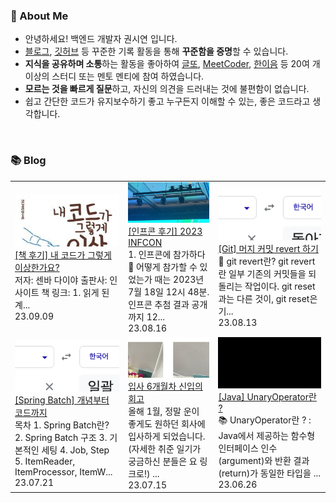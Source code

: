 ### 🚀 About Me

- 안녕하세요! 백엔드 개발자 권시연 입니다.
- [블로그](https://yeonyeon.tistory.com/), [깃허브](https://github.com/yeon-06) 등 꾸준한 기록 활동을 통해 **꾸준함을 증명**할 수 있습니다.
- **지식을 공유하며 소통**하는 활동을 좋아하여 [글또](https://www.notion.so/ac5b18a482fb4df497d4e8257ad4d516), [MeetCoder](https://github.com/Meet-Coder-Study/posting-review), [한이음](https://www.hanium.or.kr/portal/index.do) 등 20여 개 이상의 스터디 또는 멘토 멘티에 참여 하였습니다.
- **모르는 것을 빠르게 질문**하고, 자신의 의견을 드러내는 것에 불편함이 없습니다.
- 쉽고 간단한 코드가 유지보수하기 좋고 누구든지 이해할 수 있는, 좋은 코드라고 생각합니다.

<br/>

### 📚 Blog
<table><tbody><tr>
<td>
    <a href="https://yeonyeon.tistory.com/313">
        <img width="100%" src="/img/2747826526102176049.png"/><br/>
        <div>[책 후기] 내 코드가 그렇게 이상한가요? </div>
    </a>
    <div>저자: 센바 다이야 출판사: 인사이트 책 링크:  1. 읽게 된 계... </div>
    <div>23.09.09</div>
</td>
<td>
    <a href="https://yeonyeon.tistory.com/312">
        <img width="100%" src="/img/5753779198880328770.png"/><br/>
        <div>[인프콘 후기] 2023 INFCON </div>
    </a>
    <div>1. 인프콘에 참가하다 🙂 어떻게 참가할 수 있었는가 때는 2023년 7월 18일 12시 48분. 인프콘 추첨 결과 공개까지 12... </div>
    <div>23.08.16</div>
</td>
<td>
    <a href="https://yeonyeon.tistory.com/311">
        <img width="100%" src="/img/2808541805797627238.png"/><br/>
        <div>[Git] 머지 커밋 revert 하기 </div>
    </a>
    <div>🤔 git revert란? git revert란 일부 기존의 커밋들을 되돌리는 작업이다. git reset과는 다른 것이, git reset은 기... </div>
    <div>23.08.13</div>
</td>
</tr>
<tr>
<td>
    <a href="https://yeonyeon.tistory.com/310">
        <img width="100%" src="/img/629324797464721441.png"/><br/>
        <div>[Spring Batch] 개념부터 코드까지 </div>
    </a>
    <div>목차 1. Spring Batch란? 2. Spring Batch 구조 3. 기본적인 세팅 4. Job, Step 5. ItemReader, ItemProcessor,  ItemW... </div>
    <div>23.07.21</div>
</td>
<td>
    <a href="https://yeonyeon.tistory.com/309">
        <img width="100%" src="/img/4619984702974585764.png"/><br/>
        <div>입사 6개월차 신입의 회고 </div>
    </a>
    <div>올해 1월, 정말 운이 좋게도 원하던 회사에 입사하게 되었습니다. (자세한 취준 일기가 궁금하신 분들은 요 링크로!) ... </div>
    <div>23.07.15</div>
</td>
<td>
    <a href="https://yeonyeon.tistory.com/308">
        <img width="100%" src="/img/6966386618742878793.png"/><br/>
        <div>[Java] UnaryOperator란 ? </div>
    </a>
    <div>📚 UnaryOperator란 ? : Java에서 제공하는 함수형 인터페이스 인수(argument)와 반환 결과(return)가 동일한 타입을 ... </div>
    <div>23.06.26</div>
</td>
</tr>
</tbody></table>